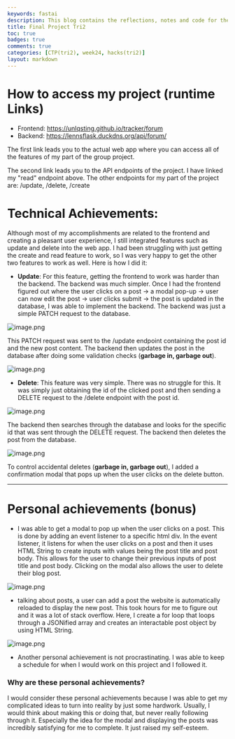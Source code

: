 ```yaml
---
keywords: fastai
description: This blog contains the reflections, notes and code for the final project of the Tri2 CPT. 
title: Final Project Tri2
toc: true
badges: true 
comments: true 
categories: [CTP(tri2), week24, hacks(tri2)]
layout: markdown
---
```


# How to access my project (runtime Links)
- Frontend: https://unlqsting.github.io/tracker/forum
- Backend: https://lennsflask.duckdns.org/api/forum/

The first link leads you to the actual web app where you can access all of the features of my part of the group project. 

The second link leads you to the API endpoints of the project. I have linked my "read" endpoint above. The other endpoints for my part of the project are: /update, /delete, /create

# Technical Achievements:

Although most of my accomplishments are related to the frontend and creating a pleasant user experience, I still integrated features such as update and delete into the web app. I had been struggling with just getting the create and read feature to work, so I was very happy to get the other two features to work as well. Here is how I did it:

- **Update**: For this feature, getting the frontend to work was harder than the backend. The backend was much simpler. Once I had the frontend figured out where the user clicks on a post -> a modal pop-up -> user can now edit the post -> user clicks submit -> the post is updated in the database, I was able to implement the backend. The backend was just a simple PATCH request to the database. 

![image.png](attachment:image.png)

This PATCH request was sent to the /update endpoint containing the post id and the new post content. The backend then updates the post in the database after doing some validation checks (**garbage in, garbage out**). 

![image.png](attachment:image-2.png)

- **Delete**: This feature was very simple. There was no struggle for this. It was simply just obtaining the id of the clicked post and then sending a DELETE request to the /delete endpoint with the post id. 

![image.png](attachment:image-3.png)

The backend then searches through the database and looks for the specific id that was sent through the DELETE request. The backend then deletes the post from the database.

![image.png](attachment:image-4.png)

To control accidental deletes (**garbage in, garbage out**), I added a confirmation modal that pops up when the user clicks on the delete button. 


---------------------


# Personal achievements (bonus)

- I was able to get a modal to pop up when the user clicks on a post. This is done by adding an event listener to a specific html div. In the event listener, it listens for when the user clicks on a post and then it uses HTML String to create inputs with values being the post title and post body. This allows for the user to change their previous inputs of post title and post body. Clicking on the modal also allows the user to delete their blog post. 

![image.png](attachment:image-5.png) 

- talking about posts, a user can add a post the website is automatically reloaded to display the new post. This took hours for me to figure out and it was a lot of stack overflow. Here, I create a for loop that loops through a JSONified array and creates an interactable post object by using HTML String.

![image.png](attachment:image-6.png)

- Another personal achievement is not procrastinating. I was able to keep a schedule for when I would work on this project and I followed it. 

### Why are these personal achievements? 
I would consider these personal achievements because I was able to get my complicated ideas to turn into reality by just some hardwork. Usually, I would think about making this or doing that, but never really following through it. Especially the idea for the modal and displaying the posts was incredibly satisfying for me to complete. It just raised my self-esteem.

